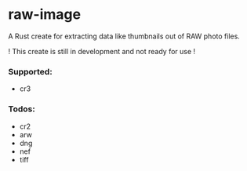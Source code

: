 # raw-image

A Rust create for extracting data like thumbnails out of RAW photo files.

! This create is still in development and not ready for use !

### Supported:
- cr3

### Todos:
- cr2
- arw
- dng
- nef
- tiff
